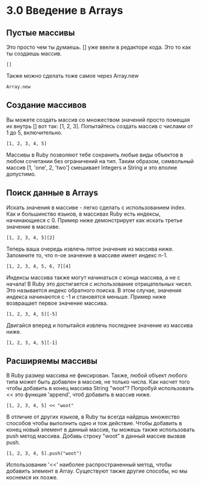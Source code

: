 ﻿# 3.0 Введение в Arrays #

## Пустые массивы ##

Это просто чем ты думаешь.
[] уже ввели в редакторе кода. Это то как ты создаешь массив.

	[]

Также можно сделать тоже самое через Array.new
	
	Array.new

## Создание массивов ##

Вы можете создать массив со множеством значений просто помещая их внутрь [] вот так: [1, 2, 3].
Попытайтесь создать массив с числами от 1 до 5, включительно.

	[1, 2, 3, 4, 5]

Массивы в Ruby позволяют тебе сохранить любые виды объектов в любом сочетании без ограничений на тип.
Таким образом, символьный массив [1, 'one', 2, 'two'] смешивает Integers и String и это вполне допустимо.

## Поиск данные в Arrays ##

Искать значения в массиве - легко сделать с использованием index. Как и большинство языков, в массивах Ruby есть индексы, начинающиеся с 0. Пример ниже демонстрирует как искать третье значение в массиве.

	[1, 2, 3, 4, 5][2]

Теперь ваша очередь извлечь пятое значение из массива ниже. Запомните то, что n-ое значение в массиве имеет индекс n-1.

	[1, 2, 3, 4, 5, 6, 7][4]               

Индексы массива также могут начинаться с конца массива, а не с начала! В Ruby это достигается с использование отрицательных чисел. Это называется индекс обратного поиска. В этом случае, значения индекса начинаются с -1 и становятся меньше. Пример ниже возвращает первое значение массива.

	[1, 2, 3, 4, 5][-5]

Двигайся вперед и попытайся извлечь последнее значение из массива ниже.

	[1, 2, 3, 4, 5][-1]    


## Расширяемы массивы ##

В Ruby размер массива не фиксирован. Также, любой объект любого типа может быть добавлен в массив, не только числа. Как насчет того чтобы добавить в конец массива String "woot"? Попробуй использовать << это функция 'append', чтоб добавить в массив ниже.

	[1, 2, 3, 4, 5] << "woot"

В отличие от других языков, в Ruby ты всегда найдешь множество способов чтобы выполнить одно и тож действие. Чтобы добавить в конец новый элемент в данный массив, ты можешь также использовать push метод массива. Добавь строку "woot" в данный массив вызвав push.

	[1, 2, 3, 4, 5].push("woot")

Использование '<<' наиболее распространенный метод, чтобы добавить элемент в Array. Существуют также другие способы, но мы коснемся их позже.
 
                                                                                         

